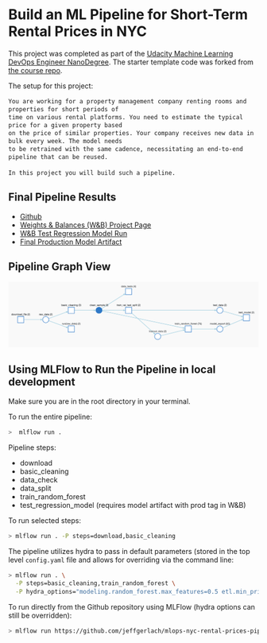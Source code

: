 # Build an ML Pipeline for Short-Term Rental Prices in NYC

This project was completed as part of the [Udacity Machine Learning DevOps Engineer NanoDegree](https://www.udacity.com/course/machine-learning-dev-ops-engineer-nanodegree--nd0821). The starter template code was forked from [the course repo](https://github.com/udacity/nd0821-c2-build-model-workflow-starter).

The setup for this project:

```
You are working for a property management company renting rooms and properties for short periods of 
time on various rental platforms. You need to estimate the typical price for a given property based 
on the price of similar properties. Your company receives new data in bulk every week. The model needs 
to be retrained with the same cadence, necessitating an end-to-end pipeline that can be reused.

In this project you will build such a pipeline.
```

## Final Pipeline Results
* [Github](https://github.com/jeffgerlach/mlops-nyc-rental-prices-pipeline)
* [Weights & Balances (W&B) Project Page](https://wandb.ai/jg06/nyc_airbnb)
* [W&B Test Regression Model Run](https://wandb.ai/jg06/nyc_airbnb/runs/2266xopv/overview)
* [Final Production Model Artifact](https://wandb.ai/jg06/nyc_airbnb/artifacts/model_export/random_forest_export/423fa0cdda5cf694d5b0)

## Pipeline Graph View
![Pipeline](pipeline.png?raw=true)

## Using MLFlow to Run the Pipeline in local development

Make sure you are in the root directory in your terminal.

To run the entire pipeline:
```bash
>  mlflow run .
```

Pipeline steps:
- download
- basic_cleaning
- data_check
- data_split
- train_random_forest
- test_regression_model (requires model artifact with prod tag in W&B)

To run selected steps:
```bash
> mlflow run . -P steps=download,basic_cleaning
```

The pipeline utilizes hydra to pass in default parameters (stored in the top level `config.yaml` file and allows for overriding via the command line:
```bash
> mlflow run . \
  -P steps=basic_cleaning,train_random_forest \
  -P hydra_options="modeling.random_forest.max_features=0.5 etl.min_price=50"
```

To run directly from the Github repository using MLFlow (hydra options can still be overridden):
```bash
> mlflow run https://github.com/jeffgerlach/mlops-nyc-rental-prices-pipeline.git -v 1.0.2"
```